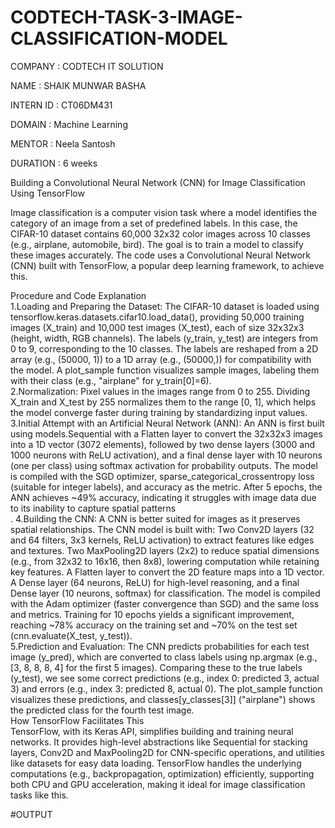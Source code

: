 # CODTECH-TASK-3-IMAGE-CLASSIFICATION-MODEL
COMPANY : CODTECH IT SOLUTION

NAME : SHAIK MUNWAR BASHA

INTERN ID : CT06DM431

DOMAIN : Machine Learning

MENTOR : Neela Santosh

DURATION : 6 weeks

Building a Convolutional Neural Network (CNN) for Image Classification Using TensorFlow<br/>

Image classification is a computer vision task where a model identifies the category of an image from a set of predefined labels. In this case, the CIFAR-10 dataset contains 60,000 32x32 color images across 10 classes (e.g., airplane, automobile, bird). The goal is to train a model to classify these images accurately. The code uses a Convolutional Neural Network (CNN) built with TensorFlow, a popular deep learning framework, to achieve this.<br/>

Procedure and Code Explanation<br/>
1.Loading and Preparing the Dataset: The CIFAR-10 dataset is loaded using tensorflow.keras.datasets.cifar10.load_data(), providing 50,000 training images (X_train) and 10,000 test images (X_test), each of size 32x32x3 (height, width, RGB channels). The labels (y_train, y_test) are integers from 0 to 9, corresponding to the 10 classes. The labels are reshaped from a 2D array (e.g., (50000, 1)) to a 1D array (e.g., (50000,)) for compatibility with the model. A plot_sample function visualizes sample images, labeling them with their class (e.g., "airplane" for y_train[0]=6).<br/>
2.Normalization: Pixel values in the images range from 0 to 255. Dividing X_train and X_test by 255 normalizes them to the range [0, 1], which helps the model converge faster during training by standardizing input values.<br/>
3.Initial Attempt with an Artificial Neural Network (ANN): An ANN is first built using models.Sequential with a Flatten layer to convert the 32x32x3 images into a 1D vector (3072 elements), followed by two dense layers (3000 and 1000 neurons with ReLU activation), and a final dense layer with 10 neurons (one per class) using softmax activation for probability outputs. The model is compiled with the SGD optimizer, sparse_categorical_crossentropy loss (suitable for integer labels), and accuracy as the metric. After 5 epochs, the ANN achieves ~49% accuracy, indicating it struggles with image data due to its inability to capture spatial patterns<br/>.
4.Building the CNN: A CNN is better suited for images as it preserves spatial relationships. The CNN model is built with:
Two Conv2D layers (32 and 64 filters, 3x3 kernels, ReLU activation) to extract features like edges and textures.
Two MaxPooling2D layers (2x2) to reduce spatial dimensions (e.g., from 32x32 to 16x16, then 8x8), lowering computation while retaining key features.
A Flatten layer to convert the 2D feature maps into a 1D vector.
A Dense layer (64 neurons, ReLU) for high-level reasoning, and a final Dense layer (10 neurons, softmax) for classification. The model is compiled with the Adam optimizer (faster convergence than SGD) and the same loss and metrics. Training for 10 epochs yields a significant improvement, reaching ~78% accuracy on the training set and ~70% on the test set (cnn.evaluate(X_test, y_test)).<br/>
5.Prediction and Evaluation: The CNN predicts probabilities for each test image (y_pred), which are converted to class labels using np.argmax (e.g., [3, 8, 8, 8, 4] for the first 5 images). Comparing these to the true labels (y_test), we see some correct predictions (e.g., index 0: predicted 3, actual 3) and errors (e.g., index 3: predicted 8, actual 0). The plot_sample function visualizes these predictions, and classes[y_classes[3]] ("airplane") shows the predicted class for the fourth test image.<br/>
How TensorFlow Facilitates This<br/>
TensorFlow, with its Keras API, simplifies building and training neural networks. It provides high-level abstractions like Sequential for stacking layers, Conv2D and MaxPooling2D for CNN-specific operations, and utilities like datasets for easy data loading. TensorFlow handles the underlying computations (e.g., backpropagation, optimization) efficiently, supporting both CPU and GPU acceleration, making it ideal for image classification tasks like this.




#OUTPUT
